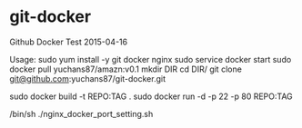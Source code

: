 # git-docker
Github Docker Test 2015-04-16

Usage:
sudo yum install -y git docker nginx
sudo service docker start
sudo docker pull yuchans87/amazn:v0.1
mkdir DIR
cd DIR/
git clone git@github.com:yuchans87/git-docker.git

sudo docker build -t REPO:TAG .
sudo docker run -d -p 22 -p 80 REPO:TAG

/bin/sh ./nginx_docker_port_setting.sh
